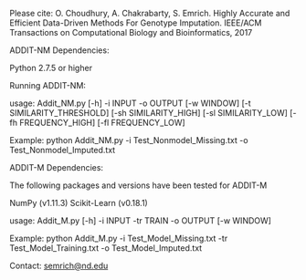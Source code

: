
Please cite: O. Choudhury, A. Chakrabarty, S. Emrich. Highly Accurate and Efficient Data-Driven Methods For Genotype Imputation. IEEE/ACM Transactions on Computational Biology and Bioinformatics, 2017



ADDIT-NM Dependencies:

Python 2.7.5 or higher

Running ADDIT-NM:

usage: Addit_NM.py [-h] -i INPUT -o OUTPUT [-w WINDOW]
                   [-t SIMILARITY_THRESHOLD] [-sh SIMILARITY_HIGH]
                   [-sl SIMILARITY_LOW] [-fh FREQUENCY_HIGH]
                   [-fl FREQUENCY_LOW]

Example: python Addit_NM.py -i Test_Nonmodel_Missing.txt -o Test_Nonmodel_Imputed.txt
				   
				   
				   
ADDIT-M Dependencies:

The following packages and versions have been tested for ADDIT-M

NumPy (v1.11.3)
Scikit-Learn (v0.18.1)


usage: Addit_M.py [-h] -i INPUT -tr TRAIN -o OUTPUT [-w WINDOW]

Example: python Addit_M.py -i Test_Model_Missing.txt -tr Test_Model_Training.txt -o Test_Model_Imputed.txt


Contact: semrich@nd.edu

